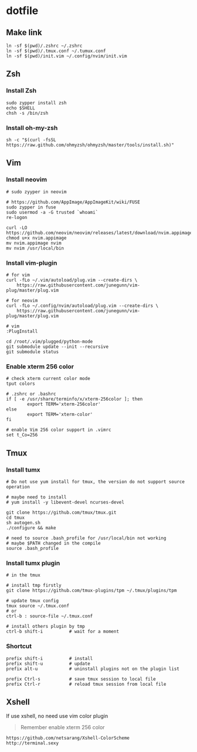# dotfile

## Make link 
```
ln -sf $(pwd)/.zshrc ~/.zshrc
ln -sf $(pwd)/.tmux.conf ~/.tumux.conf
ln -sf $(pwd)/init.vim ~/.config/nvim/init.vim
```

## Zsh
### Install Zsh
```
sudo zypper install zsh
echo $SHELL
chsh -s /bin/zsh
```
### Install oh-my-zsh
```
sh -c "$(curl -fsSL https://raw.github.com/ohmyzsh/ohmyzsh/master/tools/install.sh)"
```

## Vim
### Install neovim
```
# sudo zyyper in neovim

# https://github.com/AppImage/AppImageKit/wiki/FUSE
sudo zypper in fuse
sudo usermod -a -G trusted `whoami`
re-logon

curl -LO https://github.com/neovim/neovim/releases/latest/download/nvim.appimage
chmod u+x nvim.appimage
mv nvim.appimage nvim
mv nvim /usr/local/bin
```
### Install vim-plugin
```
# for vim
curl -fLo ~/.vim/autoload/plug.vim --create-dirs \
    https://raw.githubusercontent.com/junegunn/vim-plug/master/plug.vim

# for neovim
curl -fLo ~/.config/nvim/autoload/plug.vim --create-dirs \
    https://raw.githubusercontent.com/junegunn/vim-plug/master/plug.vim

# vim
:PlugInstall

cd /root/.vim/plugged/python-mode
git submodule update --init --recursive
git submodule status
```

### Enable xterm 256 color
```
# check xterm current color mode
tput colors

# .zshrc or .bashrc
if [ -e /usr/share/terminfo/x/xterm-256color ]; then
        export TERM='xterm-256color'
else
        export TERM='xterm-color'
fi

# enable Vim 256 color support in .vimrc
set t_Co=256
```

## Tmux

### Install tumx
```
# Do not use yum install for tmux, the version do not support source operation

# maybe need to install
# yum install -y libevent-devel ncurses-devel

git clone https://github.com/tmux/tmux.git
cd tmux
sh autogen.sh
./configure && make

# need to source .bash_profile for /usr/local/bin not working
# maybe $PATH changed in the compile
source .bash_profile
```

### Install tumx plugin
```
# in the tmux

# install tmp firstly
git clone https://github.com/tmux-plugins/tpm ~/.tmux/plugins/tpm

# update tmux config
tmux source ~/.tmux.conf
# or
ctrl-b : source-file ~/.tmux.conf

# install others plugin by tmp
ctrl-b shift-i          # wait for a moment
```

### Shortcut
```
prefix shift-i          # install
prefix shift-u          # update
prefix alt-u            # uninstall plugins not on the plugin list

prefix Ctrl-s           # save tmux session to local file
prefix Ctrl-r           # reload tmux session from local file

```

## Xshell
If use xshell, no need use vim color plugin
>Remember enable xterm 256 color
```
https://github.com/netsarang/Xshell-ColorScheme
http://terminal.sexy
```
